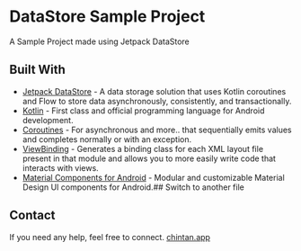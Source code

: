 # DataStore Sample Project
A Sample Project made using Jetpack DataStore

## Built With

- [Jetpack DataStore](https://developer.android.com/topic/libraries/architecture/datastore) - A data storage solution that uses Kotlin coroutines and Flow to store data asynchronously, consistently, and transactionally.
-   [Kotlin](https://kotlinlang.org/)  - First class and official programming language for Android development.
-   [Coroutines](https://kotlinlang.org/docs/reference/coroutines-overview.html)  - For asynchronous and more..
that sequentially emits values and completes normally or with an exception.
-   [ViewBinding](https://developer.android.com/topic/libraries/view-binding)  - Generates a binding class for each XML layout file present in that module and allows you to more easily write code that interacts with views.
-   [Material Components for Android](https://github.com/material-components/material-components-android)  - Modular and customizable Material Design UI components for Android.## Switch to another file


## Contact
If you need any help, feel free to connect.
[chintan.app](https://chintan.app)
